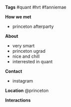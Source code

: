 **Tags**
#quant #hrt #fanniemae

**How we met**
- princeton afterparty

**About**
- very smart
- princeton ugrad
- nice and chill 
- interrested in quant

**Contact**
- instagram

**Location**
@princeton

**Interactions**